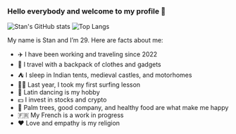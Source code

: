 ### Hello everybody and welcome to my profile 👋

![Stan's GitHub stats](https://github-readme-stats.vercel.app/api?username=stanyakimov&show_icons=true&theme=shadow_blue)
![Top Langs](https://github-readme-stats.vercel.app/api/top-langs?username=stanyakimov&layout=compact&langs_count=8&card_width=320)


My name is Stan and I’m 29. 
Here are facts about me:
- ✈️ I have been working and traveling since 2022
- 🎒 I travel with a backpack of clothes and gadgets
- ⛺️ I sleep in Indian tents, medieval castles, and motorhomes
- 🏄‍♂️ Last year, I took my first surfing lesson
- 💃 Latin dancing is my hobby
- 💵 I invest in stocks and crypto
- 🌴 Palm trees, good company, and healthy food are what make me happy
- 🇫🇷 My French is a work in progress
- ❤ Love and empathy is my religion 

<!--
- 🔭 I’m currently working on ...
- 🌱 I’m currently learning ...
- 👯 I’m looking to collaborate on projects in non-profit, volunteering and giving
- 🤔 I’m looking for help ...
- 💬 Ask me about ...
- 📫 How to reach me: stanyakimov@icloud.com
- 😄 Pronouns: ...
- ⚡ Fun fact: ...
--->

